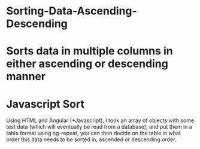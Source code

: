 # Sorting-Data-Ascending-Descending
Sorts data in multiple columns in either ascending or descending manner
===============
Javascript Sort
===============

Using HTML and Angular (+Javascript), I took an array of objects with some test data (which will eventually be read from a database), and
put them in a table format using ng-repeat, you can then decide on the table in what order this data needs to be sorted in, 
ascended or descending order.
